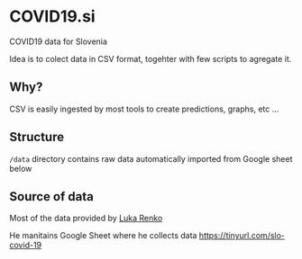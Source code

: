 # COVID19.si

COVID19 data for Slovenia

Idea is to colect data in CSV format, togehter with few scripts to agregate it. 

## Why?

CSV is easily ingested by most tools to create predictions, graphs, etc ...

## Structure

`/data` directory contains raw data automatically imported from Google sheet below


## Source of data
Most of the data provided by [Luka Renko](https://twitter.com/LukaRenko)

He manitains Google Sheet where he collects data https://tinyurl.com/slo-covid-19
